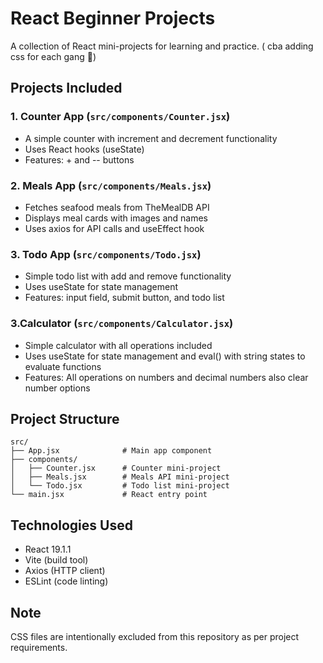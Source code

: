 # React Beginner Projects

A collection of React mini-projects for learning and practice. ( cba adding css for each gang 🥀)

## Projects Included

### 1. Counter App (`src/components/Counter.jsx`)
- A simple counter with increment and decrement functionality
- Uses React hooks (useState)
- Features: + and -- buttons

### 2. Meals App (`src/components/Meals.jsx`)
- Fetches seafood meals from TheMealDB API
- Displays meal cards with images and names
- Uses axios for API calls and useEffect hook

### 3. Todo App (`src/components/Todo.jsx`)
- Simple todo list with add and remove functionality
- Uses useState for state management
- Features: input field, submit button, and todo list

### 3.Calculator (`src/components/Calculator.jsx`)
- Simple calculator with all operations included
- Uses useState for state management and eval() with string states to evaluate functions
- Features: All operations on numbers and decimal numbers also clear number options


## Project Structure

```
src/
├── App.jsx              # Main app component
├── components/
│   ├── Counter.jsx      # Counter mini-project
│   ├── Meals.jsx        # Meals API mini-project
│   └── Todo.jsx         # Todo list mini-project
└── main.jsx             # React entry point
```

## Technologies Used

- React 19.1.1
- Vite (build tool)
- Axios (HTTP client)
- ESLint (code linting)

## Note

CSS files are intentionally excluded from this repository as per project requirements.
